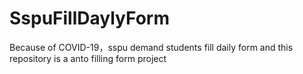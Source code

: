 # SspuFillDaylyForm
Because of COVID-19，sspu demand students fill daily form and this repository is a anto filling form project
